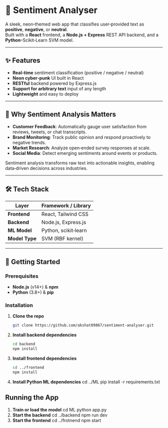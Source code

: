 # 🚀 Sentiment Analyser

A sleek, neon‑themed web app that classifies user‑provided text as **positive**, **negative**, or **neutral**.  
Built with a **React** frontend, a **Node.js + Express** REST API backend, and a **Python**–Scikit‑Learn SVM model.

---


## ✨ Features

- **Real‑time** sentiment classification (positive / negative / neutral)  
- **Neon cyber‑punk** UI built in React  
- **RESTful** backend powered by Express.js  
- **Support for arbitrary text** input of any length  
- **Lightweight** and easy to deploy  

---

## 🤔 Why Sentiment Analysis Matters

- **Customer Feedback**: Automatically gauge user satisfaction from reviews, tweets, or chat transcripts.  
- **Brand Monitoring**: Track public opinion and respond proactively to negative trends.  
- **Market Research**: Analyze open‐ended survey responses at scale.  
- **Social Media**: Detect emerging sentiments around events or products.

Sentiment analysis transforms raw text into actionable insights, enabling data‐driven decisions across industries.

---

## 🛠️ Tech Stack

| Layer         | Framework / Library     |
| ------------- | ----------------------- |
| **Frontend**  | React, Tailwind CSS     |
| **Backend**   | Node.js, Express.js     |
| **ML Model**  | Python, scikit‑learn    |
| **Model Type**| SVM (RBF kernel)        |

---

## 🔧 Getting Started

### Prerequisites

- **Node.js** (v14+) & **npm**  
- **Python** (3.8+) & **pip**  

### Installation

1. **Clone the repo**  
   ```bash
   git clone https://github.com/akshat09867/sentiment‑analyser.git
2. **Install backend dependencies**
    ```bash
    cd backend
    npm install
3. **Install frontend dependencies**
    ```bash
    cd ../frontend
    npm install     
4. **Install Python ML dependencies** 
    cd ../ML
    pip install -r requirements.txt

## Running the App
1. **Train or load the model**
cd ML
python app.py
2. **Start the backend**
cd ../backend
npm run dev
3. **Start the frontend**
cd ../frotnend
npm start
